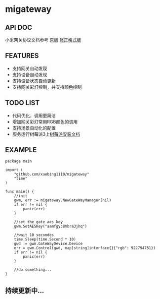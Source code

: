 # migateway
## API DOC
小米网关协议文档参考
[原版](https://github.com/louisZL/lumi-gateway-local-api) 
[修正格式版](https://github.com/xuebing1110/lumi-gateway-local-api)

## FEATURES
* 支持网关自动发现
* 支持设备自动发现
* 支持设备状态自动更新
* 支持网关彩灯控制，并支持颜色控制

## TODO LIST
* 代码优化，调用更简洁
* 增加网关彩灯常用RGB颜色的调用
* 支持场景自动化的配置
* 服务运行树莓派3上[树莓派安装文档](http://blog.bingbaba.com/post/diy/raspberrypi/)

## EXAMPLE
```golang
package main

import (
    "github.com/xuebing1110/migateway"
    "time"
)

func main() {
    //init
    gwm, err := migateway.NewGateWayManager(nil)
    if err != nil {
        panic(err)
    }

    //set the gate aes key
    gwm.SetAESKey("aamfgyc8mbra3jhq")

    //wait 10 secondes
    time.Sleep(time.Second * 10)
    gwd := gwm.GateWayDevice.Device
    err = gwm.Control(gwd, map[string]interface{}{"rgb": 922794751})
    if err != nil {
        panic(err)
    }

    //do something...
}

```

## 持续更新中...